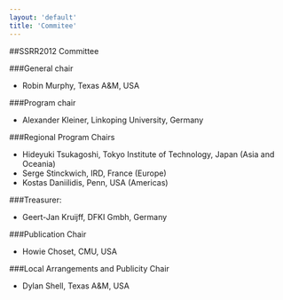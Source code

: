 ```yaml
---
layout: 'default'
title: 'Commitee'
---
```


##SSRR2012 Committee

###General chair
 * Robin Murphy, Texas A&M, USA

###Program chair
 * Alexander Kleiner, Linkoping University, Germany
 
###Regional Program Chairs
 
 * Hideyuki Tsukagoshi, Tokyo Institute of Technology, Japan (Asia and Oceania) 
 * Serge Stinckwich, IRD, France (Europe)
 * Kostas Daniilidis, Penn, USA (Americas)

###Treasurer:
 * Geert-Jan Kruijff, DFKI Gmbh, Germany

###Publication Chair
 * Howie Choset, CMU, USA

###Local Arrangements and Publicity Chair
 * Dylan Shell, Texas A&M, USA
